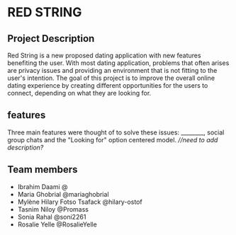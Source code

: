 # RED STRING

## Project Description
Red String is a new proposed dating application with new features benefiting the user. With most dating application, problems that often arises are privacy issues and providing an environment that is not fitting to the user's intention. The goal of this project is to improve the overall online dating experience by creating different opportunities for the users to connect, depending on what they are looking for.  

## features
Three main features were thought of to solve these issues: ________, social group chats and the "Looking for" option centered model. *//need to add description?*

## Team members
- Ibrahim Daami @
- Maria Ghobrial @mariaghobrial
- Mylène Hilary Fotso Tsafack @hilary-ostof
- Tasnim Niloy @Promass
- Sonia Rahal @soni2261
- Rosalie Yelle @RosalieYelle

